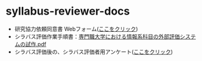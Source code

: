 # syllabus-reviewer-docs
- 研究協力依頼同意書 Webフォーム([ここをクリック](https://forms.office.com/r/uzcrEh4s8B))
- シラバス評価作業手順書：[専門職大学における情報系科目の外部評価システムの試作.pdf](https://github.com/kolinz/syllabus-reviewer-docs/blob/main/%E5%B0%82%E9%96%80%E8%81%B7%E5%A4%A7%E5%AD%A6%E3%81%AB%E3%81%8A%E3%81%91%E3%82%8B%E6%83%85%E5%A0%B1%E7%B3%BB%E7%A7%91%E7%9B%AE%E3%81%AE%E5%A4%96%E9%83%A8%E8%A9%95%E4%BE%A1%E3%82%B7%E3%82%B9%E3%83%86%E3%83%A0%E3%81%AE%E8%A9%A6%E4%BD%9C.pdf)
- シラバス評価後の、シラバス評価者用アンケート([ここをクリック](https://forms.office.com/r/aCMTVvekBy))
  

